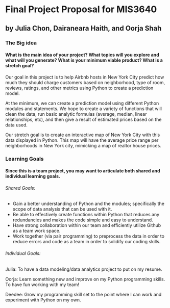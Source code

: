 # Final Project Proposal for MIS3640
## by Julia Chon, Dairaneara Haith, and Oorja Shah

### The Big idea
#### What is the main idea of your project? What topics will you explore and what will you generate? What is your minimum viable product? What is a stretch goal?

Our goal in this project is to help Airbnb hosts in New York City predict how much they should charge customers based on neighborhood, type of room, reviews, ratings, and other metrics using Python to create a prediction model. 

At the minimum, we can create a prediction model using different Python modules and statements. We hope to create a variety of functions that will clean the data, run basic analytic formulas (average, median, linear relationships, etc), and then give a result of estimated prices based on the data used.

Our stretch goal is to create an interactive map of New York City with this data displayed in Python. This map will have the average price range per neighborhoods in New York city, mimicking a map of realtor house prices. 

### Learning Goals
#### Since this is a team project, you may want to articulate both shared and individual learning goals.

###### Shared Goals: 
* Gain a better understanding of Python and the modules; specifically the scope of data analysis that can be used with it.
* Be able to effectively create functions within Python that reduces any redundancies and makes the code simple and easy to understand.
* Have strong collaboration within our team and efficiently utilize Github as a team work space.
* Work together (via pair programming) to preprocess the data in order to reduce errors and code as a team in order to solidify our coding skills. 
###### Individual Goals: 
Julia: To have a data modeling/data analytics project to put on my resume.

Oorja:  Learn something new and improve on my Python programming skills. To have fun working with my team!  

Deedee: Grow my programming skill set to the point where I can work and experiment with Python on my own. 
